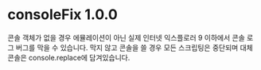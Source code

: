 # consoleFix 1.0.0
콘솔 객체가 없을 경우 에뮬레이션이 아닌 실제 인터넷 익스플로러 9 이하에서 콘솔 로그 버그를 막을 수 있습니다. 막지 않고 콘솔을 쓸 경우 모든 스크립팅은 중단되며 대체 콘솔은 console.replace에 담겨있습니다.